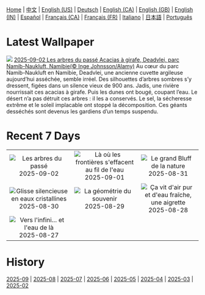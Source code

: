 [Home](../README.md) | [中文](zh-CN.md) | [English (US)](en-US.md) | [Deutsch](de-DE.md) | [English (CA)](en-CA.md) | [English (GB)](en-GB.md) | [English (IN)](en-IN.md) | [Español](es-ES.md) | [Français (CA)](fr-CA.md) | [Français (FR)](fr-FR.md) | [Italiano](it-IT.md) | [日本語](ja-JP.md) | [Português](pt-BR.md)

# Latest Wallpaper
![](https://www.bing.com/th?id=OHR.DeadvleiTrees_FR-CA3437510349_UHD.jpg)
[2025-09-02 Les arbres du passé Acacias à girafe, Deadvlei, parc Namib-Naukluft, Namibie(© Inge Johnsson/Alamy)](https://www.bing.com/th?id=OHR.DeadvleiTrees_FR-CA3437510349_UHD.jpg)
Au cœur du parc Namib-Naukluft en Namibie, Deadvlei, une ancienne cuvette argileuse aujourd’hui asséchée, semble irréel. Des silhouettes d’arbres sombres s’y dressent, figées dans un silence vieux de 900 ans. Jadis, une rivière nourrissait ces acacias à girafe. Puis les dunes ont bougé, coupant l’eau. Le désert n’a pas détruit ces arbres : il les a conservés. Le sel, la sécheresse extrême et le soleil implacable ont stoppé la décomposition. Ces géants desséchés sont devenus les gardiens d’un temps suspendu.

# Recent 7 Days
|  |  |  |
|:---:|:---:|:---:|
| ![](https://www.bing.com/th?id=OHR.DeadvleiTrees_FR-CA3437510349_400x240.jpg "Les arbres du passé") 2025-09-02 | ![](https://www.bing.com/th?id=OHR.MinnesotaWaters_FR-CA2747659631_400x240.jpg "Là où les frontières s'effacent au fil de l'eau") 2025-09-01 | ![](https://www.bing.com/th?id=OHR.ScottsBluff_FR-CA2319922928_400x240.jpg "Le grand Bluff de la nature") 2025-08-31 |
| ![](https://www.bing.com/th?id=OHR.MaldivesWhaleShark_FR-CA2035727056_400x240.jpg "Glisse silencieuse en eaux cristallines") 2025-08-30 | ![](https://www.bing.com/th?id=OHR.PlazaMayor_FR-CA1242248098_400x240.jpg "La géométrie du souvenir") 2025-08-29 | ![](https://www.bing.com/th?id=OHR.WhiteEgret_FR-CA1756697476_400x240.jpg "Ça vit d'air pur et d'eau fraîche, une aigrette") 2025-08-28 |
| ![](https://www.bing.com/th?id=OHR.FaroeLake_FR-CA0076733437_400x240.jpg "Vers l'infini… et l'eau de là") 2025-08-27 |  |  |

# History
[2025-09](../archives/wallpaper/fr-CA/w_2025_09.md) | [2025-08](../archives/wallpaper/fr-CA/w_2025_08.md) | [2025-07](../archives/wallpaper/fr-CA/w_2025_07.md) | [2025-06](../archives/wallpaper/fr-CA/w_2025_06.md) | [2025-05](../archives/wallpaper/fr-CA/w_2025_05.md) | [2025-04](../archives/wallpaper/fr-CA/w_2025_04.md) | [2025-03](../archives/wallpaper/fr-CA/w_2025_03.md) | [2025-02](../archives/wallpaper/fr-CA/w_2025_02.md)
